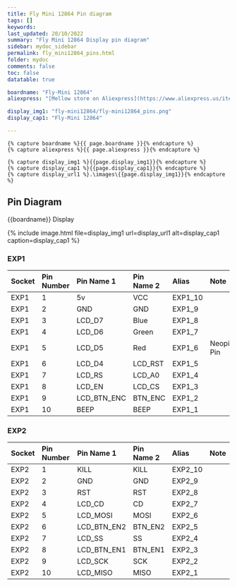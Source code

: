 ```yaml
---
title: Fly Mini 12864 Pin diagram
tags: []
keywords: 
last_updated: 20/10/2022
summary: "Fly Mini 12864 Display pin diagram"
sidebar: mydoc_sidebar
permalink: fly_mini12864_pins.html
folder: mydoc
comments: false
toc: false
datatable: true

boardname: "Fly-Mini 12864"
aliexpress: "[Mellow store on Aliexpress](https://www.aliexpress.us/item/3256803392961881.html)"

display_img1: "fly-mini12864/fly-mini12864_pins.png"
display_cap1: "Fly-Mini 12864"

---
```


    {% capture boardname %}{{ page.boardname }}{% endcapture %}
    {% capture aliexpress %}{{ page.aliexpress }}{% endcapture %}

    {% capture display_img1 %}{{page.display_img1}}{% endcapture %}
    {% capture display_cap1 %}{{page.display_cap1}}{% endcapture %}
    {% capture display_url1 %}.\images\{{page.display_img1}}{% endcapture %}  



## Pin Diagram
{{boardname}} Display

{% 
include image.html 
file=display_img1
url=display_url1 
alt=display_cap1
caption=display_cap1
%}

### EXP1

<div class="datatable-begin"></div>

|Socket|Pin Number|Pin Name 1|Pin Name 2|Alias|Note|
| :------------- |:-------------|:-------------|:-------------|:-------------|:-------------|
|EXP1|1|5v|VCC|EXP1_10||
|EXP1|2|GND|GND|EXP1_9||
|EXP1|3|LCD_D7|Blue|EXP1_8||
|EXP1|4|LCD_D6|Green|EXP1_7||
|EXP1|5|LCD_D5|Red|EXP1_6|Neopixel Pin|
|EXP1|6|LCD_D4|LCD_RST|EXP1_5||
|EXP1|7|LCD_RS|LCD_A0|EXP1_4||
|EXP1|8|LCD_EN|LCD_CS|EXP1_3||
|EXP1|9|LCD_BTN_ENC|BTN_ENC|EXP1_2||
|EXP1|10|BEEP|BEEP|EXP1_1||

<div class="datatable-end"></div>

### EXP2

<div class="datatable-begin"></div>

|Socket|Pin Number|Pin Name 1|Pin Name 2|Alias|Note|
| :------------- |:-------------|:-------------|:-------------|:-------------|:-------------|
|EXP2|1|KILL|KILL|EXP2_10||
|EXP2|2|GND|GND|EXP2_9||
|EXP2|3|RST|RST|EXP2_8||
|EXP2|4|LCD_CD|CD|EXP2_7||
|EXP2|5|LCD_MOSI|MOSI|EXP2_6||
|EXP2|6|LCD_BTN_EN2|BTN_EN2|EXP2_5||
|EXP2|7|LCD_SS|SS|EXP2_4||
|EXP2|8|LCD_BTN_EN1|BTN_EN1|EXP2_3||
|EXP2|9|LCD_SCK|SCK|EXP2_2||
|EXP2|10|LCD_MISO|MISO|EXP2_1||

<div class="datatable-end"></div>

